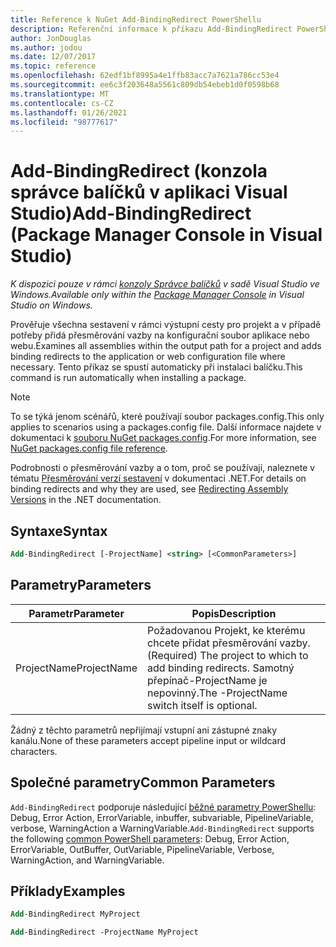 ```yaml
---
title: Reference k NuGet Add-BindingRedirect PowerShellu
description: Referenční informace k příkazu Add-BindingRedirect PowerShellu v konzole správce balíčků NuGet v aplikaci Visual Studio.
author: JonDouglas
ms.author: jodou
ms.date: 12/07/2017
ms.topic: reference
ms.openlocfilehash: 62edf1bf8995a4e1ffb83acc7a7621a786cc53e4
ms.sourcegitcommit: ee6c3f203648a5561c809db54ebeb1d0f0598b68
ms.translationtype: MT
ms.contentlocale: cs-CZ
ms.lasthandoff: 01/26/2021
ms.locfileid: "98777617"
---
```

# <a name="add-bindingredirect-package-manager-console-in-visual-studio"></a><span data-ttu-id="289b4-103">Add-BindingRedirect (konzola správce balíčků v aplikaci Visual Studio)</span><span class="sxs-lookup"><span data-stu-id="289b4-103">Add-BindingRedirect (Package Manager Console in Visual Studio)</span></span>

<span data-ttu-id="289b4-104">*K dispozici pouze v rámci [konzoly Správce balíčků](../../consume-packages/install-use-packages-powershell.md) v sadě Visual Studio ve Windows.*</span><span class="sxs-lookup"><span data-stu-id="289b4-104">*Available only within the [Package Manager Console](../../consume-packages/install-use-packages-powershell.md) in Visual Studio on Windows.*</span></span>

<span data-ttu-id="289b4-105">Prověřuje všechna sestavení v rámci výstupní cesty pro projekt a v případě potřeby přidá přesměrování vazby na konfigurační soubor aplikace nebo webu.</span><span class="sxs-lookup"><span data-stu-id="289b4-105">Examines all assemblies within the output path for a project and adds binding redirects to the application or web configuration file where necessary.</span></span> <span data-ttu-id="289b4-106">Tento příkaz se spustí automaticky při instalaci balíčku.</span><span class="sxs-lookup"><span data-stu-id="289b4-106">This command is run automatically when installing a package.</span></span>

> [!NOTE]
> <span data-ttu-id="289b4-107">To se týká jenom scénářů, které používají soubor packages.config.</span><span class="sxs-lookup"><span data-stu-id="289b4-107">This only applies to scenarios using a packages.config file.</span></span> <span data-ttu-id="289b4-108">Další informace najdete v dokumentaci k [souboru NuGet packages.config](~/reference/packages-config.md).</span><span class="sxs-lookup"><span data-stu-id="289b4-108">For more information, see [NuGet packages.config file reference](~/reference/packages-config.md).</span></span>

<span data-ttu-id="289b4-109">Podrobnosti o přesměrování vazby a o tom, proč se používají, naleznete v tématu [Přesměrování verzí sestavení](/dotnet/framework/configure-apps/redirect-assembly-versions) v dokumentaci .NET.</span><span class="sxs-lookup"><span data-stu-id="289b4-109">For details on binding redirects and why they are used, see [Redirecting Assembly Versions](/dotnet/framework/configure-apps/redirect-assembly-versions) in the .NET documentation.</span></span>

## <a name="syntax"></a><span data-ttu-id="289b4-110">Syntaxe</span><span class="sxs-lookup"><span data-stu-id="289b4-110">Syntax</span></span>

```ps
Add-BindingRedirect [-ProjectName] <string> [<CommonParameters>]
```

## <a name="parameters"></a><span data-ttu-id="289b4-111">Parametry</span><span class="sxs-lookup"><span data-stu-id="289b4-111">Parameters</span></span>

| <span data-ttu-id="289b4-112">Parametr</span><span class="sxs-lookup"><span data-stu-id="289b4-112">Parameter</span></span> | <span data-ttu-id="289b4-113">Popis</span><span class="sxs-lookup"><span data-stu-id="289b4-113">Description</span></span> |
| --- | --- |
| <span data-ttu-id="289b4-114">ProjectName</span><span class="sxs-lookup"><span data-stu-id="289b4-114">ProjectName</span></span> | <span data-ttu-id="289b4-115">Požadovanou Projekt, ke kterému chcete přidat přesměrování vazby.</span><span class="sxs-lookup"><span data-stu-id="289b4-115">(Required) The project to which to add binding redirects.</span></span> <span data-ttu-id="289b4-116">Samotný přepínač-ProjectName je nepovinný.</span><span class="sxs-lookup"><span data-stu-id="289b4-116">The -ProjectName switch itself is optional.</span></span> |

<span data-ttu-id="289b4-117">Žádný z těchto parametrů nepřijímají vstupní ani zástupné znaky kanálu.</span><span class="sxs-lookup"><span data-stu-id="289b4-117">None of these parameters accept pipeline input or wildcard characters.</span></span>

## <a name="common-parameters"></a><span data-ttu-id="289b4-118">Společné parametry</span><span class="sxs-lookup"><span data-stu-id="289b4-118">Common Parameters</span></span>

<span data-ttu-id="289b4-119">`Add-BindingRedirect` podporuje následující [běžné parametry PowerShellu](/powershell/module/microsoft.powershell.core/about/about_commonparameters): Debug, Error Action, ErrorVariable, inbuffer, subvariable, PipelineVariable, verbose, WarningAction a WarningVariable.</span><span class="sxs-lookup"><span data-stu-id="289b4-119">`Add-BindingRedirect` supports the following [common PowerShell parameters](/powershell/module/microsoft.powershell.core/about/about_commonparameters): Debug, Error Action, ErrorVariable, OutBuffer, OutVariable, PipelineVariable, Verbose, WarningAction, and WarningVariable.</span></span>

## <a name="examples"></a><span data-ttu-id="289b4-120">Příklady</span><span class="sxs-lookup"><span data-stu-id="289b4-120">Examples</span></span>

```ps
Add-BindingRedirect MyProject

Add-BindingRedirect -ProjectName MyProject
```